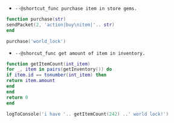* `--@shortcut_func purchase item in store gems.`

```lua
function purchase(str)
sendPacket(2, 'action|buy\nitem|'.. str)
end 

purchase('world_lock')
```

* `--@shorcut_func get amount of item in inventory.`

```lua
function getItemCount(int_item)
for _, item in pairs(getInventory()) do
if item.id == tonumber(int_item) then
return item.amount
end
end
return 0
end

logToConsole('i have '.. getItemCount(242) ..' world lock!')
```